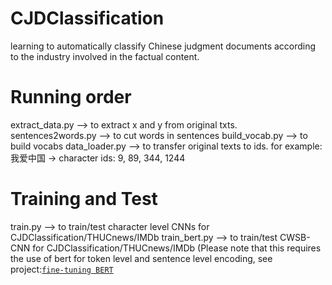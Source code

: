 # CJDClassification
learning to automatically classify Chinese judgment documents according to the industry involved in the factual content.

# Running order
extract_data.py  --> to extract x and y from original txts.
sentences2words.py  -->  to cut words in sentences
build_vocab.py  -->  to build vocabs
data_loader.py  -->  to transfer original texts to ids. for example: 我爱中国 -> character ids: 9, 89, 344, 1244

# Training and Test
train.py  -->  to train/test character level CNNs for CJDClassification/THUCnews/IMDb
train_bert.py  --> to train/test CWSB-CNN for CJDClassification/THUCnews/IMDb (Please note that this requires the use of bert for token level and sentence level encoding, see project:[`fine-tuning BERT`](https://github.com/realcactus/bert)
